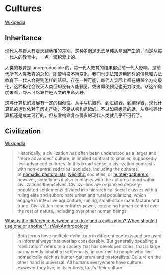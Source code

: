 # Cultures
[Wikipedia](https://en.wikipedia.org/wiki/Culture)

## Inheritance
现代人与野人有着天翻地覆的差别，这种差别是无法单纯从基因产生的，而是从每一代人的教育中，一点一滴积累出的。

人类的教育是 unreproducible 的，每一代人教育的结果都受前一代人影响，是前代所有人类教育的总和。即使科技不再变化，我们也无法知道用同样的信息和方法教育下一代人会得到怎样的结果。存在一种可能，每代人实际上都在朝某个方向极化，这种极化会毁灭人类但却没有人能预见，或者即使预见也无力改变。从这个角度来看，野人可以算作是人类的生命火种。

这与计算机的发展有一定的相似性。从手写机器码，到汇编器，到编译器，现代计算机的运作依赖于历史产物，不是从零构建起的。不过如果愿意的话，从零构建计算机还是成本可行的，但从零构建复杂得多的现代人类就几乎不可行了。

## Civilization
[Wikipedia](https://en.wikipedia.org/wiki/Civilization)

> Historically, a civilization has often been understood as a larger and "more advanced" culture, in implied contrast to smaller, supposedly less advanced cultures. In this broad sense, a civilization contrasts with non-centralized tribal societies, including the cultures of [nomadic pastoralists](https://en.wikipedia.org/wiki/Nomadic_pastoralist "Nomadic pastoralist"), [Neolithic](https://en.wikipedia.org/wiki/Neolithic "Neolithic") societies, or [hunter-gatherers](https://en.wikipedia.org/wiki/Hunter-gatherer "Hunter-gatherer"); however, sometimes it also contrasts with the cultures found within civilizations themselves. Civilizations are organized densely-populated settlements divided into hierarchical social classes with a ruling elite and subordinate urban and rural populations, which engage in intensive agriculture, mining, small-scale manufacture and trade. Civilization concentrates power, extending human control over the rest of nature, including over other human beings.

[What is the difference between a culture and a civilization? When should I use one or another? : r/AskAnthropology](https://www.reddit.com/r/AskAnthropology/comments/8urubk/what_is_the_difference_between_a_culture_and_a/)
> Both terms have multiple definitions in different contexts and are used in informal ways that overlap considerably. But generally speaking a “civilization” refers to a society that has developed cities, that is large permanently inhabited settlements, in contrast to people who live nomadically such as hunter-gatherers and pastoralists. Culture on the other hand is universal. All humans everywhere have culture. However they live, in its entirety, that’s their culture.